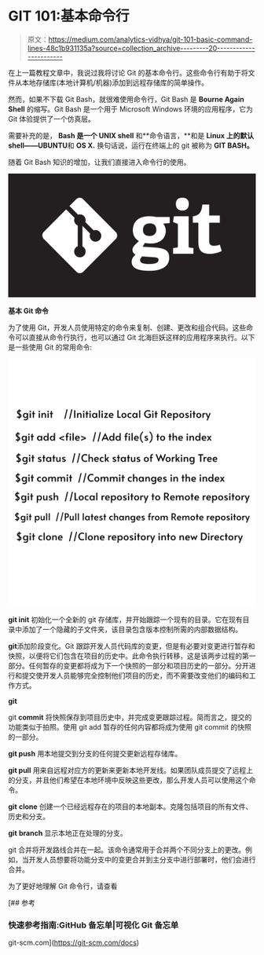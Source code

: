# GIT 101:基本命令行

> 原文：<https://medium.com/analytics-vidhya/git-101-basic-command-lines-48c1b931135a?source=collection_archive---------20----------------------->

在上一篇教程文章中，我说过我将讨论 Git 的基本命令行。这些命令行有助于将文件从本地存储库(本地计算机/机器)添加到远程存储库的简单操作。

然而，如果不下载 Git Bash，就很难使用命令行，Git Bash 是 **Bourne Again Shell** 的缩写。Git Bash 是一个用于 Microsoft Windows 环境的应用程序，它为 Git 体验提供了一个仿真层。

需要补充的是， **Bash 是一个 UNIX shell** 和**命令语言，**和是 **Linux 上的默认 shell——UBUNTU**和 **OS X.** 换句话说，运行在终端上的 git 被称为 **GIT BASH。**

随着 Git Bash 知识的增加，让我们直接进入命令行的使用。

![](img/687a611b6226f677bd9b428562589273.png)

**基本 Git 命令**

为了使用 Git，开发人员使用特定的命令来复制、创建、更改和组合代码。这些命令可以直接从命令行执行，也可以通过 Git 北海巨妖这样的应用程序来执行。以下是一些使用 Git 的常用命令:

![](img/f97b33aff010a682bfe3c6427c8ed578.png)

**git init** 初始化一个全新的 git 存储库，并开始跟踪一个现有的目录。它在现有目录中添加了一个隐藏的子文件夹，该目录包含版本控制所需的内部数据结构。

**git**添加阶段变化。Git 跟踪开发人员代码库的变更，但是有必要对变更进行暂存和快照，以便将它们包含在项目的历史中。此命令执行转移，这是该两步过程的第一部分。任何暂存的变更都将成为下一个快照的一部分和项目历史的一部分。分开进行和提交使开发人员能够完全控制他们项目的历史，而不需要改变他们的编码和工作方式。

**git**

git **commit** 将快照保存到项目历史中，并完成变更跟踪过程。简而言之，提交的功能类似于拍照。使用 git add 暂存的任何内容都将成为使用 git commit 的快照的一部分。

**git push** 用本地提交到分支的任何提交更新远程存储库。

**git pull** 用来自远程对应方的更新来更新本地开发线。如果团队成员提交了远程上的分支，并且他们希望在本地环境中反映这些更改，那么开发人员可以使用这个命令。

**git** **clone** 创建一个已经远程存在的项目的本地副本。克隆包括项目的所有文件、历史和分支。

**git** **branch** 显示本地正在处理的分支。

git 合并将开发路线合并在一起。该命令通常用于合并两个不同分支上的更改。例如，当开发人员想要将功能分支中的变更合并到主分支中进行部署时，他们会进行合并。

为了更好地理解 Git 命令行，请查看

[](https://git-scm.com/docs) [## 参考

### 快速参考指南:GitHub 备忘单|可视化 Git 备忘单

git-scm.com](https://git-scm.com/docs)